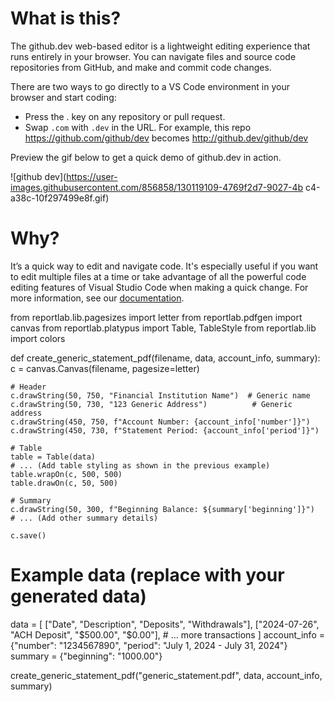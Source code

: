 # What is this?

The github.dev web-based editor is a lightweight editing experience that runs entirely in your browser. You can navigate files and source code repositories from GitHub, and make and commit code changes.

There are two ways to go directly to a VS Code environment in your browser and start coding:

* Press the . key on any repository or pull request.
* Swap `.com` with `.dev` in the URL. For example, this repo https://github.com/github/dev becomes http://github.dev/github/dev

Preview the gif below to get a quick demo of github.dev in action.

![github dev](https://user-images.githubusercontent.com/856858/130119109-4769f2d7-9027-4b
c4-a38c-10f297499e8f.gif)

# Why?
It’s a quick way to edit and navigate code. It's especially useful if you want to edit multiple files at a time or take advantage of all the powerful code editing features of Visual Studio Code when making a quick change. For more information, see our [documentation](https://github.co/codespaces-editor-help).


from reportlab.lib.pagesizes import letter
from reportlab.pdfgen import canvas
from reportlab.platypus import Table, TableStyle
from reportlab.lib import colors

def create_generic_statement_pdf(filename, data, account_info, summary):
    c = canvas.Canvas(filename, pagesize=letter)

    # Header
    c.drawString(50, 750, "Financial Institution Name")  # Generic name
    c.drawString(50, 730, "123 Generic Address")          # Generic address
    c.drawString(450, 750, f"Account Number: {account_info['number']}")
    c.drawString(450, 730, f"Statement Period: {account_info['period']}")

    # Table
    table = Table(data)
    # ... (Add table styling as shown in the previous example)
    table.wrapOn(c, 500, 500)
    table.drawOn(c, 50, 500)

    # Summary
    c.drawString(50, 300, f"Beginning Balance: ${summary['beginning']}")
    # ... (Add other summary details)

    c.save()

# Example data (replace with your generated data)
data = [
    ["Date", "Description", "Deposits", "Withdrawals"],
    ["2024-07-26", "ACH Deposit", "$500.00", "$0.00"],
    # ... more transactions
]
account_info = {"number": "1234567890", "period": "July 1, 2024 - July 31, 2024"}
summary = {"beginning": "1000.00"}

create_generic_statement_pdf("generic_statement.pdf", data, account_info, summary)
